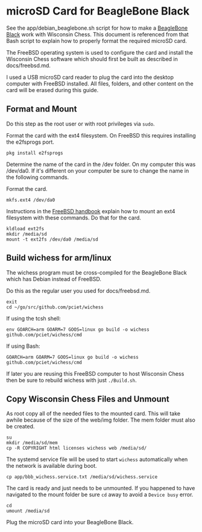# microSD Card for BeagleBone Black

See the app/debian_beaglebone.sh script for how to make a [BeagleBone Black](http://beagleboard.org/black) work with Wisconsin Chess. This document is referenced from that Bash script to explain how to properly format the required microSD card.

The FreeBSD operating system is used to configure the card and install the Wisconsin Chess software which should first be built as described in docs/freebsd.md.

I used a USB microSD card reader to plug the card into the desktop computer with FreeBSD installed. All files, folders, and other content on the card will be erased during this guide.

## Format and Mount


Do this step as the root user or with root privileges via ```sudo```.

Format the card with the ext4 filesystem. On FreeBSD this requires installing the e2fsprogs port.

```
pkg install e2fsprogs
```

Determine the name of the card in the /dev folder. On my computer this was /dev/da0. If it's different on your computer be sure to change the name in the following commands.

Format the card.

```
mkfs.ext4 /dev/da0
```

Instructions in the [FreeBSD handbook](https://www.freebsd.org/doc/handbook/filesystems-linux.html) explain how to mount an ext4 filesystem with these commands. Do that for the card.

```
kldload ext2fs
mkdir /media/sd
mount -t ext2fs /dev/da0 /media/sd
```

## Build wichess for arm/linux

The wichess program must be cross-compiled for the BeagleBone Black which has Debian instead of FreeBSD.

Do this as the regular user you used for docs/freebsd.md.

```
exit
cd ~/go/src/github.com/pciet/wichess
```

If using the tcsh shell:

```
env GOARCH=arm GOARM=7 GOOS=linux go build -o wichess github.com/pciet/wichess/cmd
```

If using Bash:

```
GOARCH=arm GOARM=7 GOOS=linux go build -o wichess github.com/pciet/wichess/cmd
```

If later you are reusing this FreeBSD computer to host Wisconsin Chess then be sure to rebuild wichess with just ```./Build.sh```.

## Copy Wisconsin Chess Files and Unmount

As root copy all of the needed files to the mounted card. This will take awhile because of the size of the web/img folder. The mem folder must also be created.

```
su
mkdir /media/sd/mem
cp -R COPYRIGHT html licenses wichess web /media/sd/
```

The systemd service file will be used to start ```wichess``` automatically when the network is available during boot.

```
cp app/bbb_wichess.service.txt /media/sd/wichess.service
```

The card is ready and just needs to be unmounted. If you happened to have navigated to the mount folder be sure ```cd``` away to avoid a ```Device busy``` error.

```
cd
umount /media/sd
```

Plug the microSD card into your BeagleBone Black.